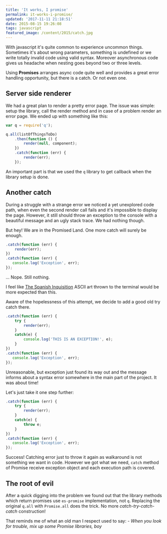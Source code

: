 ```yaml
---
title: 'It works, I promise'
permalink: it-works-i-promise/
updated: '2017-11-11 21:18:51'
date: 2015-08-15 19:26:08
tags: javascript
featured_image: /content/2015/catch.jpg
---
```


With javascript it's quite common to experience uncommon things. Sometimes it's about wrong parameters, something is undefined or we write totally invalid code using valid syntax. Moreover asynchronous code gives us headache when nesting goes beyond two or three levels.
<!-- more -->

Using **Promises** arranges async code quite well and provides a great error handling opportunity, but there is a catch. Or not even one.

## Server side renderer
We had a great plan to render a pretty error page. The issue was simple: setup the library, call the render method and in case of a problem render an error page. We ended up with something like this:

```js
var q = require('q');

q.all(listOfThingsToDo)
    .then(function () {
        render(null, component);
    })
    .catch(function (err) {
        render(err);
    });
```

An important part is that we used the `q` library to get callback when the library setup is done.

## Another catch
During a struggle with a strange error we noticed a yet unexplored code path, when even the second render call fails and it's impossible to display the page. However, it still should throw an exception to the console with a beautiful message and an ugly stack trace. We had nothing though.

But hey! We are in the Promised Land. One more catch will surely be enough.

```js
.catch(function (err) {
    render(err);
})
.catch(function (err) {
   console.log('Exception', err);
});
```

... Nope. Still nothing. 

I feel like [The Spanish Inquisition](/content/2015/spanish-inquisition.png) ASCII art thrown to the terminal would be more expected than this.

Aware of the hopelessness of this attempt, we decide to add a good old try catch there.

```js
.catch(function (err) {
    try {
        render(err);
    }
    catch(e) {
        console.log('THIS IS AN EXCEPTION!', e);
    }
})
.catch(function (err) {
   console.log('Exception', err);
});
```

Unreasonable, but exception just found its way out and the message informs about a syntax error somewhere in the main part of the project. It was about time! 

Let's just take it one step further:

```js
.catch(function (err) {
    try {
        render(err);
    }
    catch(e) {
        throw e;
    }
})
.catch(function (err) {
   console.log('Exception', err);
});
```

Success! Catching error just to throw it again as walkaround is not something we want in code. However we got what we need, `catch` method of Promise receive exception object and each execution path is covered.

## The root of evil
After a quick digging into the problem we found out that the library methods which return promises use `es-promise` implementation, not `q`. Replacing the original `q.all` with `Promise.all` does the trick. No more *catch-try-catch-catch* construction!

That reminds me of what an old man I respect used to say: 
*- When you look for trouble, mix up some Promise libraries, boy*
